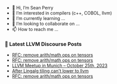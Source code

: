 - 👋 Hi, I’m Sean Perry
- 👀 I’m interested in compilers (c++, COBOL, llvm)
- 🌱 I’m currently learning ...
- 💞️ I’m looking to collaborate on ...
- 📫 How to reach me ...

<!---
s66perry/s66perry is a ✨ special ✨ repository because its `README.md` (this file) appears on your GitHub profile.
You can click the Preview link to take a look at your changes.
--->
### 📕 Latest LLVM Discourse Posts

<!-- DISCOURSE-LLVM:START -->
- [RFC: remove arith/math ops on tensors](https://discourse.llvm.org/t/rfc-remove-arith-math-ops-on-tensors/74357#post_3)
- [RFC: remove arith/math ops on tensors](https://discourse.llvm.org/t/rfc-remove-arith-math-ops-on-tensors/74357#post_2)
- [LLVM Meetup in Munich – October 25th, 2023](https://discourse.llvm.org/t/llvm-meetup-in-munich-october-25th-2023/73738#post_2)
- [After Lingalg tiling can&#39;t lower to llvm](https://discourse.llvm.org/t/after-lingalg-tiling-cant-lower-to-llvm/74356#post_2)
- [RFC: remove arith/math ops on tensors](https://discourse.llvm.org/t/rfc-remove-arith-math-ops-on-tensors/74357#post_1)
<!-- DISCOURSE-LLVM:END -->
